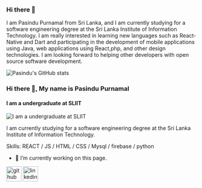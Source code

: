 ### Hi there 👋

I am Pasindu Purnamal from Sri Lanka, and I am currently studying for a software engineering degree at the Sri Lanka Institute of Information Technology. I am really interested in learning new languages such as React-Native and Dart and participating in the development of mobile applications using Java, web applications using React,php, and other design technologies. I am looking forward to helping other developers with open source software development.

![Pasindu's GitHub stats](https://github-readme-stats.vercel.app/api?username=pasindupurnamal98&show_icons=true&theme=radical)

### Hi there 👋, My name is Pasindu Purnamal
#### I am a undergraduate at SLIIT
![I am a undergraduate at SLIIT](https://arturssmirnovs.github.io/github-profile-readme-generator/images/banner.png)

 I am currently studying for a software engineering degree at the Sri Lanka Institute of Information Technology.

Skills: REACT / JS / HTML / CSS / Mysql / firebase / python

- 🔭 I’m currently working on this page. 


[<img src='https://cdn.jsdelivr.net/npm/simple-icons@3.0.1/icons/github.svg' alt='github' height='40'>](https://github.com/pasindupurnamal98)  [<img src='https://cdn.jsdelivr.net/npm/simple-icons@3.0.1/icons/linkedin.svg' alt='linkedin' height='40'>](https://www.linkedin.com/in/pasindu-purnamal-771801214/)  

